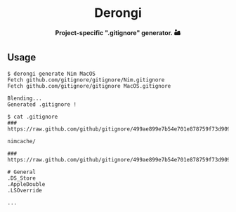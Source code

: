 <!-- markdownlint-disable MD033 -->
<!-- markdownlint-disable MD041 -->

<h1 align="center">
  Derongi
</h1>

<div align="center">
  <strong>
    Project-specific ".gitignore" generator. 🏜
  </strong>
</div>

## Usage

```shell
$ derongi generate Nim MacOS
Fetch github.com/gitignore/gitignore/Nim.gitignore
Fetch github.com/gitignore/gitignore MacOS.gitignore

Blending...
Generated .gitignore !

$ cat .gitignore
### https://raw.github.com/github/gitignore/499ae899e7b54e701e878759f73d9092302fd07a/Nim.gitignore

nimcache/

### https://raw.github.com/github/gitignore/499ae899e7b54e701e878759f73d9092302fd07a/Global/macOS.gitignore

# General
.DS_Store
.AppleDouble
.LSOverride

...
```
